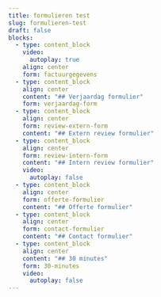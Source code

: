 ```yaml
---
title: formulieren test
slug: formulieren-test
draft: false
blocks:
  - type: content_block
    video:
      autoplay: true
    align: center
    form: factuurgegevens
  - type: content_block
    align: center
    content: "## Verjaardag formulier"
    form: verjaardag-form
  - type: content_block
    align: center
    form: review-extern-form
    content: "## Extern review formulier"
  - type: content_block
    align: center
    form: review-intern-form
    content: "## Intern review formulier"
    video:
      autoplay: false
  - type: content_block
    align: center
    form: offerte-formulier
    content: "## Offerte formulier"
  - type: content_block
    align: center
    form: contact-formulier
    content: "## Contact formulier"
  - type: content_block
    align: center
    content: "## 30 minutes"
    form: 30-minutes
    video:
      autoplay: false
---
```

